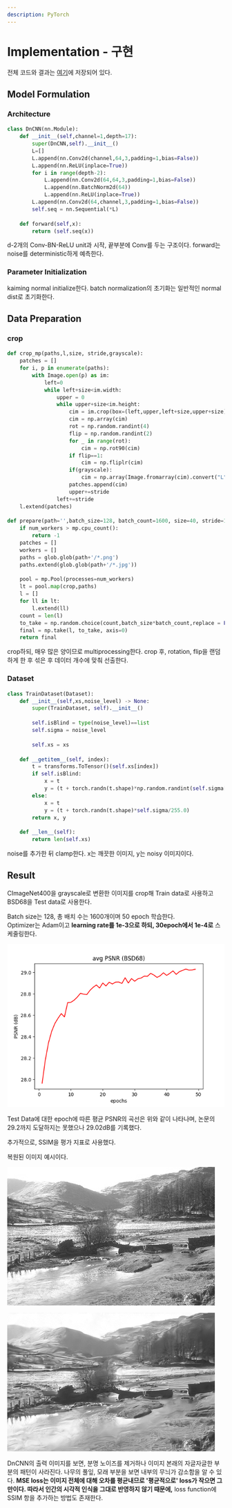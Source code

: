 ```yaml
---
description: PyTorch
---
```


# Implementation - 구현

전체 코드와 결과는 [여기](https://github.com/BengaleeHS/practice-ai-paper/tree/main/DnCNN%282016%29)에 저장되어 있다.

## Model Formulation

### Architecture

```python
class DnCNN(nn.Module):
    def __init__(self,channel=1,depth=17):
        super(DnCNN,self).__init__()
        L=[]
        L.append(nn.Conv2d(channel,64,3,padding=1,bias=False))
        L.append(nn.ReLU(inplace=True))
        for i in range(depth-2):
            L.append(nn.Conv2d(64,64,3,padding=1,bias=False))
            L.append(nn.BatchNorm2d(64))
            L.append(nn.ReLU(inplace=True))
        L.append(nn.Conv2d(64,channel,3,padding=1,bias=False))
        self.seq = nn.Sequential(*L)

    def forward(self,x):
        return (self.seq(x))
```

d-2개의 Conv-BN-ReLU unit과 시작, 끝부분에 Conv를 두는 구조이다. forward는 noise를 deterministic하게 예측한다.

### Parameter Initialization

kaiming normal initialize한다. batch normalization의 초기화는 일반적인 normal dist로 초기화한다.

## Data Preparation

### crop

```python
def crop_mp(paths,l,size, stride,grayscale):
    patches = []
    for i, p in enumerate(paths):
        with Image.open(p) as im:
            left=0
            while left+size<im.width:
                upper = 0
                while upper+size<im.height:
                    cim = im.crop(box=(left,upper,left+size,upper+size))
                    cim = np.array(cim)
                    rot = np.random.randint(4)
                    flip = np.random.randint(2)
                    for _ in range(rot):
                        cim = np.rot90(cim)
                    if flip==1:
                        cim = np.fliplr(cim)
                    if(grayscale):
                        cim = np.array(Image.fromarray(cim).convert("L"))
                    patches.append(cim)
                    upper+=stride
                left+=stride
    l.extend(patches)

def prepare(path='',batch_size=128, batch_count=1600, size=40, stride=10, num_workers=4,grayscale=True):
    if num_workers > mp.cpu_count():
        return -1
    patches = []
    workers = []
    paths = glob.glob(path+'/*.png')
    paths.extend(glob.glob(path+'/*.jpg'))

    pool = mp.Pool(processes=num_workers)
    lt = pool.map(crop,paths)
    l = []
    for ll in lt:
        l.extend(ll)
    count = len(l)
    to_take = np.random.choice(count,batch_size*batch_count,replace = False)
    final = np.take(l, to_take, axis=0)
    return final
```

crop하되, 매우 많은 양이므로 multiprocessing한다. crop 후, rotation, flip을 랜덤하게 한 후 섞은 후 데이터 개수에 맞춰 선출한다.

### Dataset

```python
class TrainDataset(Dataset):
    def __init__(self,xs,noise_level) -> None:
        super(TrainDataset, self).__init__()

        self.isBlind = type(noise_level)==list
        self.sigma = noise_level

        self.xs = xs

    def __getitem__(self, index):
        t = transforms.ToTensor()(self.xs[index])
        if self.isBlind:
            x = t
            y = (t + torch.randn(t.shape)*np.random.randint(self.sigma[0],self.sigma[1])/255.0)
        else:
            x = t
            y = (t + torch.randn(t.shape)*self.sigma/255.0)
        return x, y
    
    def __len__(self):
        return len(self.xs)
```

noise를 추가한 뒤 clamp한다. x는 깨끗한 이미지, y는 noisy 이미지이다.

## Result

CImageNet400을 grayscale로 변환한 이미지를 crop해 Train data로 사용하고 BSD68을 Test data로 사용한다. 

Batch size는 128, 총 배치 수는 1600개이며 50 epoch 학습한다.   
Optimizer는 Adam이고 **learning rate를 1e-3으로 하되, 30epoch에서 1e-4로** 스케줄링한다.

![PSNR](../.gitbook/assets/avg_psnr%20%281%29.png)

Test Data에 대한 epoch에 따른 평균 PSNR의 곡선은 위와 같이 나타나며, 논문의 29.2까지 도달하지는 못했으나 29.02dB를 기록했다.

추가적으로, SSIM을 평가 지표로 사용했다.

복원된 이미지 예시이다. 

![&#xC6D0;&#xBCF8; &#xC774;&#xBBF8;&#xC9C0;](../.gitbook/assets/49_org.png)

![&#xB178;&#xC774;&#xC988; &#xCD94;&#xAC00; &#xD6C4; &#xBCF5;&#xC6D0;&#xD55C; &#xC774;&#xBBF8;&#xC9C0;](../.gitbook/assets/49_out%20%281%29.png)

DnCNN의 출력 이미지를 보면, 분명 노이즈를 제거하나 이미지 본래의 자글자글한 부분의 패턴이 사라진다. 나무의 풀잎, 모래 부분을 보면 내부의 무늬가 감소함을 알 수 있다. **MSE loss는 이미지 전체에 대해 오차를 평균내므로 '평균적으로' loss가 작으면 그만이다. 따라서 인간의 시각적 인식을 그대로 반영하지 않기 때문에,** loss function에 SSIM 항을 추가하는 방법도 존재한다.


